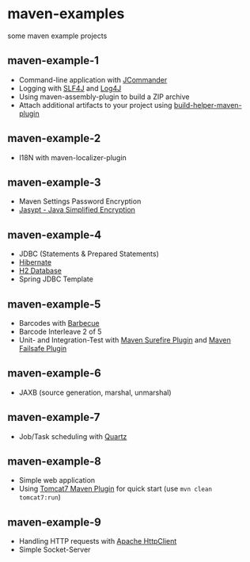 maven-examples
==============

some maven example projects


maven-example-1
---------------
* Command-line application with [JCommander](http://jcommander.org/)
* Logging with [SLF4J](http://www.slf4j.org) and [Log4J](http://logging.apache.org/log4j)
* Using maven-assembly-plugin to build a ZIP archive
* Attach additional artifacts to your project using [build-helper-maven-plugin](http://mojo.codehaus.org/build-helper-maven-plugin/)

maven-example-2
---------------
* I18N with maven-localizer-plugin

maven-example-3
---------------
* Maven Settings Password Encryption
* [Jasypt - Java Simplified Encryption](http://www.jasypt.org/)

maven-example-4
---------------
* JDBC (Statements & Prepared Statements)
* [Hibernate](http://hibernate.org)
* [H2 Database](http://www.h2database.com/html/main.html)
* Spring JDBC Template

maven-example-5
---------------
* Barcodes with [Barbecue](http://barbecue.sourceforge.net)
* Barcode Interleave 2 of 5
* Unit- and Integration-Test with [Maven Surefire Plugin](http://maven.apache.org/surefire/maven-surefire-plugin/index.html) and [Maven Failsafe Plugin](http://maven.apache.org/surefire/maven-failsafe-plugin/index.html)

maven-example-6
---------------
* JAXB (source generation, marshal, unmarshal)

maven-example-7
---------------
* Job/Task scheduling with [Quartz](http://www.quartz-scheduler.org/)

maven-example-8
---------------
* Simple web application
* Using [Tomcat7 Maven Plugin](http://tomcat.apache.org/maven-plugin-2.0/tomcat7-maven-plugin/) for quick start (use `mvn clean tomcat7:run`)

maven-example-9
---------------
* Handling HTTP requests with [Apache HttpClient](http://hc.apache.org/)
* Simple Socket-Server
